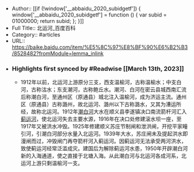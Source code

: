 - Author:: [[if (!window['__abbaidu_2020_subidgetf']) { window['__abbaidu_2020_subidgetf'] = function () { var subid = 01000000; return subid; }; }]]
- Full Title:: 北运河_百度百科
- Category:: #articles
- URL:: https://baike.baidu.com/item/%E5%8C%97%E8%BF%90%E6%B2%B3/8528482?fromModule=lemma_inlink
- ### Highlights first synced by #Readwise [[March 13th, 2023]]
    - 1912年以前，北运河上游原分三支，西支温榆河，古称温榆水；中支白河，古称沽水；东支潮河，古称鲍丘水。潮河、白河在密云县城西南汇流后称潮白河，至通州区（原通县）城北注入温榆河，成为济运主流。通州区（原通县）古称潞州，故北运河、潞州以下古称潞水，又其为漕运所经，故称北运河。1912年[潮白河](/item/%E6%BD%AE%E7%99%BD%E6%B2%B3/2031064?fromModule=lemma_inlink)大水在顺义县李遂镇决口南流箭杆河汇入[蓟运河](/item/%E8%93%9F%E8%BF%90%E6%B2%B3/10246298?fromModule=lemma_inlink)，使北运河失去主要水源，1916年在决口处修建滚水坝一座，至1917年又被洪水冲毁。1925年修建顺义苏庄节制闸和泄洪闸，开挖平家疃引河，引潮白河部分水量入北运河。1939年大水，苏庄闸未及提起洪水即漫闸而过，冲毁闸门再夺箭杆河入蓟运河。因蓟运河无法承受两河洪水，致使蓟运河经常泛滥成灾。建国后为解除蓟运河水患，1950年开辟潮白河新的入海通道，使之直接于北塘入海。从此潮白河与北运河各成河系，北运河上游只剩温榆河一支。
